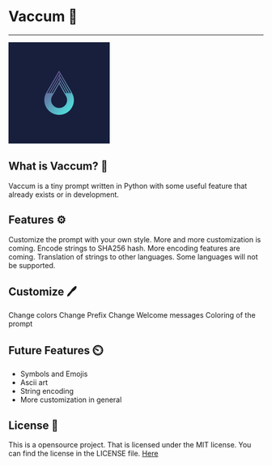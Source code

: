 # Vaccum 🌌

<hr>
<img src="assets/logo.png" alt=""/>

## What is Vaccum? 🌌
Vaccum is a tiny prompt written in Python with some useful feature that already exists or in development.

## Features ⚙️
Customize the prompt with your own style. More and more customization is coming.
Encode strings to SHA256 hash. More encoding features are coming.
Translation of strings to other languages. Some languages will not be supported.
## Customize 🖊️
Change colors 
Change Prefix
Change Welcome messages 
Coloring of the prompt

## Future Features ⏲️
- Symbols and Emojis
- Ascii art
- String encoding
- More customization in general

## License 📰
This is a opensource project. That is licensed under the MIT license. You can find the license in the LICENSE file. <a href="https://github.com/Fabbboy/Vaccum/blob/master/license.md">Here</a>